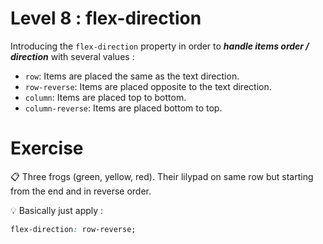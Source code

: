 # Level 8 : flex-direction

Introducing the `flex-direction` property in order to ***handle items order / direction*** with several values : 
- `row`: Items are placed the same as the text direction.
- `row-reverse`: Items are placed opposite to the text direction.
- `column`: Items are placed top to bottom.
- `column-reverse`: Items are placed bottom to top.

# Exercise

:clipboard: Three frogs (green, yellow, red). Their lilypad on same row but starting from the end and in reverse order.

:bulb: Basically just apply : 

```css
flex-direction: row-reverse;
```
